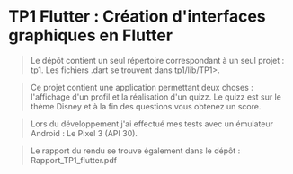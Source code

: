 # TP1 Flutter : Création d'interfaces graphiques en Flutter

>Le dépôt contient un seul répertoire correspondant à un seul projet : tp1. Les fichiers .dart se trouvent dans tp1/lib/TP1>.

>Ce projet contient une application permettant deux choses : l'affichage d'un profil et la réalisation d'un quizz. Le quizz est sur le thème Disney et à la fin des questions vous obtenez un score.

>Lors du développement j'ai effectué mes tests avec un émulateur Android : Le Pixel 3 (API 30).

>Le rapport du rendu se trouve également dans le dépôt : Rapport_TP1_flutter.pdf
